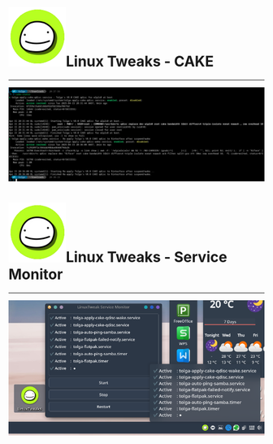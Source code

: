 # ![1744722183685](image/README/1744722183685.png)Linux Tweaks - CAKE

---

![1744721286126](image/README/1744721286126.png)


# ![1744722183685](image/README/1744722183685.png)Linux Tweaks - Service Monitor

---

![1744721409402](image/README/1744721409402.png)
